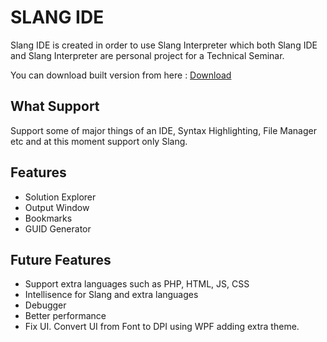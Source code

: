 # SLANG IDE

Slang IDE is created in order to use Slang Interpreter which both Slang IDE and Slang Interpreter are personal project for a Technical Seminar.

You can download built version from here : [Download](https://github.com/HaruTzuki/Slang)

## What Support

Support some of major things of an IDE, Syntax Highlighting, File Manager etc and at this moment support only Slang. 


## Features

* Solution Explorer
* Output Window
* Bookmarks
* GUID Generator

## Future Features

* Support extra languages such as PHP, HTML, JS, CSS
* Intellisence for Slang and extra languages
* Debugger
* Better performance
* Fix UI. Convert UI from Font to DPI using WPF adding extra theme.
